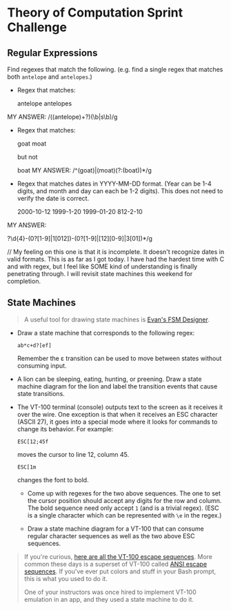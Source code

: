 # Theory of Computation Sprint Challenge

## Regular Expressions

Find regexes that match the following. (e.g. find a single regex that matches
both `antelope` and `antelopes`.)

* Regex that matches: 

    antelope
    antelopes

MY ANSWER: /((antelope)+?)(\b|s\b)/g

* Regex that matches:

    goat
    moat

  but not 

    boat
MY ANSWER: /^(goat)|(moat)(?:(boat))*/g


* Regex that matches dates in YYYY-MM-DD format. (Year can be 1-4 digits, and
  month and day can each be 1-2 digits). This does not need to verify the date
  is correct.

  2000-10-12
  1999-1-20
  1999-01-20
  812-2-10

MY ANSWER:

?\d{4}\-(0?[1-9]|1[012])\-(0?[1-9]|[12][0-9]|3[01])*/g

// My feeling on this one is that it is incomplete. It doesn't recognize dates in valid formats. This is as far as I got today. I have had the hardest time with C and with regex, but I feel like SOME kind of understanding is finally penetrating through. I will revisit state machines this weekend for completion.


## State Machines

> A useful tool for drawing state machines is [Evan's FSM
> Designer](http://madebyevan.com/fsm/).

* Draw a state machine that corresponds to the following regex:

      ab*c+d?[ef]

  Remember the ε transition can be used to move between states without
  consuming input. 

* A lion can be sleeping, eating, hunting, or preening. Draw a state
  machine diagram for the lion and label the transition events that
  cause state transitions.

* The VT-100 terminal (console) outputs text to the screen as it
  receives it over the wire. One exception is that when it receives an
  ESC character (ASCII 27), it goes into a special mode where it looks
  for commands to change its behavior. For example:

      ESC[12;45f

  moves the cursor to line 12, column 45.

      ESC[1m

  changes the font to bold.

  * Come up with regexes for the two above sequences. The one to set the
    cursor position should accept any digits for the row and column. The
    bold sequence need only accept `1` (and is a trivial regex). (ESC is
    a single character which can be represented with `\e` in the regex.)

  * Draw a state machine diagram for a VT-100 that can consume regular
    character sequences as well as the two above ESC sequences.

> If you're curious, [here are all the VT-100 escape
> sequences](http://ascii-table.com/ansi-escape-sequences-vt-100.php).
> More common these days is a superset of VT-100 called [ANSI escape
> sequences](http://ascii-table.com/ansi-escape-sequences.php). If
> you've ever put colors and stuff in your Bash prompt, this is what you
> used to do it.
>
> One of your instructors was once hired to implement VT-100 emulation
> in an app, and they used a state machine to do it.
